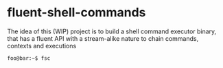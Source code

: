 # fluent-shell-commands
The idea of this (WIP) project is to build a shell command executor binary, that has a fluent API with a stream-alike nature to chain commands, contexts and executions


```console
foo@bar:~$ fsc 

```
